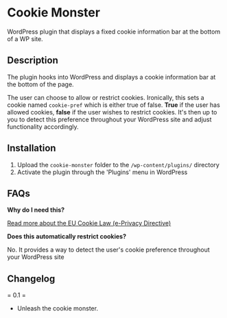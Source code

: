 Cookie Monster
==============

WordPress plugin that displays a fixed cookie information bar at the bottom of a WP site.

Description
-----------

The plugin hooks into WordPress and displays a cookie information bar at the bottom of the page.

The user can choose to allow or restrict cookies. Ironically, this sets a cookie named `cookie-pref` which is either true of false. **True** if the user has allowed cookies, **false** if the user wishes to restrict cookies. It's then up to you to detect this preference throughout your WordPress site and adjust functionality accordingly.

Installation
------------

1. Upload the `cookie-monster` folder to the `/wp-content/plugins/` directory
1. Activate the plugin through the 'Plugins' menu in WordPress

FAQs
----

**Why do I need this?**

[Read more about the EU Cookie Law (e-Privacy Directive)](http://www.ico.org.uk/for_organisations/privacy_and_electronic_communications/the_guide/cookies)

**Does this automatically restrict cookies?**

No. It provides a way to detect the user's cookie preference throughout your WordPress site

Changelog
---------

= 0.1 =
* Unleash the cookie monster.
